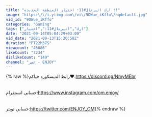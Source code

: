 ```yaml
---
title: "ارك اتيرنال#11: اختيار المنطقة الجديده !!"
image: "https:\/\/i.ytimg.com\/vi\/9OWue_iKffo\/hqdefault.jpg"
vid_id: "9OWue_iKffo"
categories: "Gaming"
tags: ["ارك","اتيرنال#11:","اختيار"]
date: "2021-09-14T05:04:29+03:00"
vid_date: "2021-09-13T15:20:58Z"
duration: "PT22M37S"
viewcount: "45686"
likeCount: "7234"
dislikeCount: "149"
channel: "عمر - ENJOY"
---
```

{% raw %}رابط الديسكورد حياكم❤️:<a rel="nofollow" target="blank" href="https://discord.gg/NmyMEbr">https://discord.gg/NmyMEbr</a><br /><br /><br />حسابي انستقرام:<a rel="nofollow" target="blank" href="https://www.instagram.com/om.enjoy/">https://www.instagram.com/om.enjoy/</a><br /><br /><br />حسابي تويتر:<a rel="nofollow" target="blank" href="https://twitter.com/ENJOY_OM">https://twitter.com/ENJOY_OM</a>{% endraw %}
